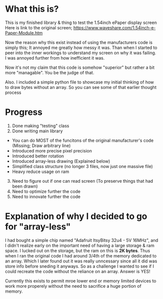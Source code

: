 # What this is?
This is my finished library & thing to test the 1.54inch ePaper display screen  
Here is link to the original screen; https://www.waveshare.com/1.54inch-e-Paper-Module.htm  
  
Now the reason why this exist instead of using the manufacturers code is simply this; It annoyed me greatly how messy it was. Than when I started to peer into the inner workings to understand my screen on why it was failing. I was annoyed further from how inefficient it was.  
  
Now it's not my claim that this code is somehow "superior" but rather a bit more "managable". You be the judge of that.  
  
Also. I included a simple python file to showcase my initial thinking of how to draw bytes without an array. So you can see some of that earlier thought process  
  
# Progress
1. Done making "testing" class  
2. Done writing main library  
  - You can do MOST of the funcitons of the original manufacturer's code  (Missing; Draw arbitrary line)  
  - Introduced more precise pixel precision  
  - Introduced better rotation  
  - Introduced array-less drawing (Explained below)  
  - Simplified class structure (no longer 3 files, now just one massive file)  
  - Heavy reduce usage on ram  
3. Need to figure out if one can read screen (To preserve things that had been drawn)  
4. Need to optimize further the code  
5. Need to innovate further the code  

# Explanation of why I decided to go for "array-less"
I had bought a simple chip named "Adafruit ItsyBitsy 32u4 - 5V 16MHz", and I didn't realize early on the important need of having a large storage & ram space. I lucked out on the storage, but the ram on this is **2K bytes**. Thus when I ran the original code I had around 3/4th of the memory dedicated to an array. Which I later found out it was really unncessary since all it did was store info before sneding it anyways. So as a challenge I wanted to see if I could recreate the code without the reliance on an array. Answer is YES!  

Currently this exists to permit mroe lower end or memory limited devices to work more properely without the need to sacrifice a huge portion of memory.
